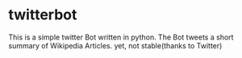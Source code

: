 # twitterbot

This is a simple twitter Bot written in python. The Bot tweets a short summary of Wikipedia Articles. yet, not stable(thanks to Twitter)
